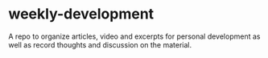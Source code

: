 # weekly-development
 A repo to organize articles, video and excerpts for personal development as well as record thoughts and discussion on the material.
